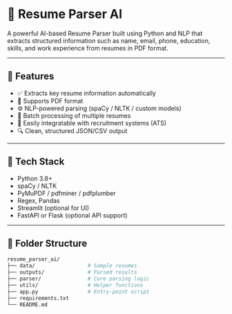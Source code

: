 # 🧠 Resume Parser AI

A powerful AI-based Resume Parser built using Python and NLP that extracts structured information such as name, email, phone, education, skills, and work experience from resumes in PDF format.

---

## 📌 Features

- ✅ Extracts key resume information automatically
- 🧾 Supports PDF format
- ⚙️ NLP-powered parsing (spaCy / NLTK / custom models)
- 📂 Batch processing of multiple resumes
- 🧠 Easily integratable with recruitment systems (ATS)
- 🔍 Clean, structured JSON/CSV output

---

## 🚀 Tech Stack

- Python 3.8+
- spaCy / NLTK
- PyMuPDF / pdfminer / pdfplumber
- Regex, Pandas
- Streamlit (optional for UI)
- FastAPI or Flask (optional API support)

---

## 📁 Folder Structure

```bash
resume_parser_ai/
├── data/                 # Sample resumes
├── outputs/              # Parsed results
├── parser/               # Core parsing logic
├── utils/                # Helper functions
├── app.py                # Entry-point script
├── requirements.txt
└── README.md
